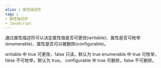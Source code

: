 ```yaml
---
alias : 属性描述符
tags : 
- 属性描述符
- JavaScript
---
```


通过属性描述符可以决定属性值是否可更改(writable)、属性是否可枚举(enumerable)、属性是否可以被删除(configurable)。

writable 中 true 可更改，false 只读。默认为 true
enumerable 中 true 可枚举，false 不可枚举。默认为 true。
configurable 中 true 可删除，false 不可删除。

